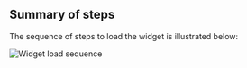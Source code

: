 ## Summary of steps

The sequence of steps to load the widget is illustrated below:

<div class="common-image-format">

![Widget load sequence](/img/oie-embedded-sdk/oie-embedded-widget-use-case-load-nodejs.png
 "Widget load sequence")

</div>
